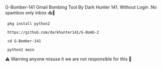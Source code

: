  G-Bomber-141
Gmail Bombing Tool By Dark Hunter 141. Without Login .No spambox only inbox 📥💁
```
 pkg install python2
```
```
 https://github.com/darkhunter141/G-Bomb-2
```
```
 cd G-Bomber-141
```
```
 python2 main

```


⚠️ Warning anyone misuse it we are not responsible for this 💁
